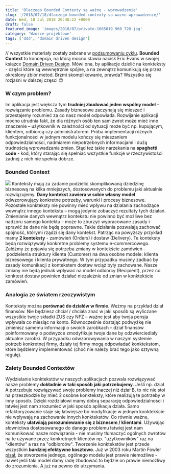 ```yaml
---
title: 'Dlaczego Bounded Contexty są ważne - wprowadzenie'
slug: '/2018/07/18/dlaczego-bounded-contexty-sa-wazne-wprowadzenie/'
date: Wed, 18 Jul 2018 20:48:22 +0000
draft: false
featured_image: 'images/2018/07/private-1665019_960_720.jpg'
category: 'Wzorce projektowe'
tags: ['ddd', 'domain driven design']
---
```


// wszystkie materiały zostały zebrane w [podsumowaniu cyklu](/2018/07/16/dlaczego-bounded-contexty-sa-wazne-podsumowanie/). **Bounded Context** to koncepcja, na którą mocno stawia nacisk Eric Evans w swojej książce [Domain Driven Design](https://www.amazon.com/Domain-Driven-Design-Tackling-Complexity-Software/dp/0321125215). Mówi ona, by aplikacje dzielić na konkteksty - części które są wewnętrznie spójne, a na zewnątrz komunikują się przez określony zbiór metod. Brzmi skomplikowanie, prawda? Wszystko się rozjaśni w dalszej częsci 😉

### W czym problem?

Im aplikacja jest większa tym **trudniej zbudować jeden wspólny model** – rozwiązanie problemu. Zasady biznesowe zaczynają się mieszać i przestajemy rozumieć za co nasz model odpowiada. Rozwijanie aplikacji mocno utrudnia fakt, że dla różnych osób ten sam zwrot może mieć inne znaczenie – użytkownik w zależności od sytuacji może być np. kupującym, klientem, odbiorcą czy administratorem. Próba implementacji różnych funkcjonalności w jednym modelu kończy się mieszaniem odpowiedzialności, nadmiarem niepotrzebnych informacjami i dużą trudnością wprowadzania zmian. Stąd też takie narzekania na **spaghetti code** - kod, który starając się spełniać wszystkie funkcje w rzeczywistości żadnej z nich nie spełnia dobrze.

### Bounded Context

[![](https://radblog.pl/wp-content/uploads/2018/07/bounded-context-orders-delivery.jpg)](https://radblog.pl/wp-content/uploads/2018/07/bounded-context-orders-delivery.jpg) Konteksty mają za zadanie podzielić skomplikowaną dziedzinę biznesową na kilka mniejszych, dostosowanych do problemu jaki aktualnie rozwiązujemy. **Dany kontekst zawiera w sobie własny model** odwzorowujący konkretne potrzeby, warunki i procesy biznesowe. Pozostałe konkteksty nie powinny mieć wpływu na działania zachodzące wewnątrz innego kontekstu – mogą jedynie zobaczyć rezultaty tych działań. Zmienianie danych wewnątrz kontekstu nie powinno być możliwe bez nadzoru samego kontektu – może to zburzyć wypracowane zasady i sprawić że dane nie będą poprawne. Takie działania pozwalają zachować spójność, którymi rządzi się dany kontekst. Patrząc na powyższy przykład mamy **2 konteksty** - zamówień (Orders) i dostaw (Delivery). Te konteksty będą rozwiązywały konkretne problemy systemu e-commercowego. Załóżmy że pojawia się potrzeba zmiany w kontekście zamówień - podzielenia struktury klienta (Customer) na dwa osobne modele: klienta biznesowego i klienta prywatnego. W tym przypadku musimy zadbać by zasady komunikacji z kontekstem dostaw wciąż były zachowane. Nasze zmiany nie będą jednak wpływać na model odbiorcy (Recipient), przez co konktest dostaw powinien działać niezależnie od zmian w konktekście zamówień.

### Analogia ze światem rzeczywistym

Konteksty można **porównać do działów w firmie**. Weźmy na przykład dział finansów. Nie będziesz chciał / chciała znać w jaki sposób są wyliczane wszystkie twoje składki ZUS czy NFZ – ważne jest aby twoja pensja wpływała co miesiąc na konto. Równocześnie dostając podwyżkę nie zmienisz samemu informacji o swoich zarobkach – dział finansów poinformowany o podwyżce zmodyfikuje twoje dane by odzwierciedlały aktualne zarobki. W przypadku odwzorowywania w naszym systemie potrzeb konkretnej firmy, działy tej firmy mogą odpowiadać konktekstom, które będziemy implementować (choć nie należy brać tego jako sztywną regułę).

### Zalety Bounded Contextów

Wydzielanie konktekstów w naszych aplikacjach pozwala rozwiązywać nasze problemy **dokładnie w taki sposób jaki potrzebujemy**. Jeśli np. dział A potrzebuje rozwiązywać swoje problemy inaczej niż dział B, to nic nie stoi na przeszkodzie by mieć 2 osobne konkteksty, które realizują te potrzeby w inny sposób. Dzięki rozdziałowi mamy dobrą separację odpowiedzialności i łatwiej jest nam zrozumieć w jaki sposób aplikacja działa. Samo refaktoryzowanie staje się łatwiejsze bo modyfikacje w jednym konktekście nie wpływają na zachowanie innych konktekstów. Co równie ważne, konteksty **ułatwiają porozumiewanie się z biznesem / klientami**. Używając słownictwa dostosowanego do danego problemu łatwiej jest nam komunikować nasze rozwiązania - nie musimy tłumaczyć ogólnych zwrotów na te używane przez konkretnych klientów np. "użytkowników" raz na "klientów" a raz na "odbiorców". Tworzenie konktekstów jest przede wszystkim **bardziej efektywne kosztowo**. Już w 2003 roku Martin Fowler [pisał](https://martinfowler.com/bliki/MultipleCanonicalModels.html), że stworzenie jednego, ogólnego modelu jest prawie niemożliwe - nawet jeśli taki model damy radę zbudować to będzie on prawie niemożliwy do zrozumienia. A już na pewno do utrzymania.